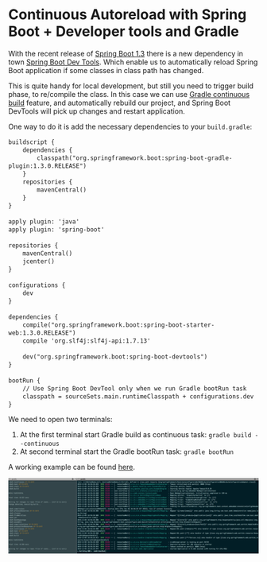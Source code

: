 # Continuous Autoreload with Spring Boot + Developer tools and Gradle

With the recent release of [Spring Boot 1.3](http://projects.spring.io/spring-boot/) there is a new dependency in town [Spring Boot Dev Tools](https://spring.io/blog/2015/06/17/devtools-in-spring-boot-1-3). Which enable us to automatically reload Spring Boot application if some classes in class path has changed.

This is quite handy for local development, but still you need to trigger build phase, to re/compile the class. In this case we can use [Gradle continuous build](https://docs.gradle.org/current/userguide/continuous_build.html) feature, and automatically rebuild our project, and Spring Boot DevTools will pick up changes and restart application.

One way to do it is add the necessary dependencies to your ```build.gradle```:

	buildscript {
	    dependencies {
	        classpath("org.springframework.boot:spring-boot-gradle-plugin:1.3.0.RELEASE")
	    }
	    repositories {
	        mavenCentral()
	    }
	}
	
	apply plugin: 'java'
	apply plugin: 'spring-boot'
	
	repositories {
	    mavenCentral()
	    jcenter()
	}
	
	configurations {
	    dev
	}
	
	dependencies {
	    compile("org.springframework.boot:spring-boot-starter-web:1.3.0.RELEASE")
	    compile 'org.slf4j:slf4j-api:1.7.13'
	
	    dev("org.springframework.boot:spring-boot-devtools")
	}
	
	bootRun {
		// Use Spring Boot DevTool only when we run Gradle bootRun task
	    classpath = sourceSets.main.runtimeClasspath + configurations.dev
	}


We need to open two terminals:

1. At the first terminal start Gradle build as continuous task:
    ```gradle build --continuous```
2. At second terminal start the Gradle bootRun task: ```gradle bootRun```

A working example can be found [here](https://github.com/d-sauer/tests/tree/master/sbdt).


![Screenshot of two terminal](https://raw.githubusercontent.com/d-sauer/blog/master/2015/sbdt/console.png "Screenshot of two terminal")




